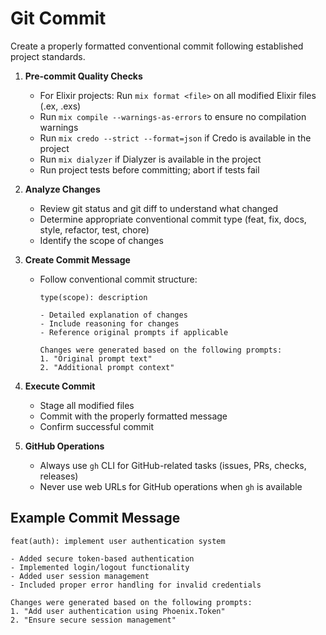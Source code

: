 # Git Commit

Create a properly formatted conventional commit following established project standards.

1. **Pre-commit Quality Checks**
   - For Elixir projects: Run `mix format <file>` on all modified Elixir files (.ex, .exs)
   - Run `mix compile --warnings-as-errors` to ensure no compilation warnings
   - Run `mix credo --strict --format=json` if Credo is available in the project
   - Run `mix dialyzer` if Dialyzer is available in the project
   - Run project tests before committing; abort if tests fail

2. **Analyze Changes**
   - Review git status and git diff to understand what changed
   - Determine appropriate conventional commit type (feat, fix, docs, style, refactor, test, chore)
   - Identify the scope of changes

3. **Create Commit Message**
   - Follow conventional commit structure:
     ```
     type(scope): description
     
     - Detailed explanation of changes
     - Include reasoning for changes
     - Reference original prompts if applicable
     
     Changes were generated based on the following prompts:
     1. "Original prompt text"
     2. "Additional prompt context"
     ```

4. **Execute Commit**
   - Stage all modified files
   - Commit with the properly formatted message
   - Confirm successful commit

5. **GitHub Operations**
   - Always use `gh` CLI for GitHub-related tasks (issues, PRs, checks, releases)
   - Never use web URLs for GitHub operations when `gh` is available

## Example Commit Message

```
feat(auth): implement user authentication system

- Added secure token-based authentication
- Implemented login/logout functionality
- Added user session management
- Included proper error handling for invalid credentials

Changes were generated based on the following prompts:
1. "Add user authentication using Phoenix.Token"
2. "Ensure secure session management"
```